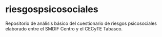 # riesgospsicosociales
Repositorio de análisis básico del cuestionario de riesgos psicosociales elaborado entre el SMDIF Centro y el CECyTE Tabasco.
